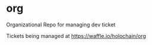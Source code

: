 # org
Organizational Repo for managing dev ticket

Tickets being managed at https://waffle.io/holochain/org
